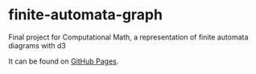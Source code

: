# finite-automata-graph
Final project for Computational Math, a representation of finite automata diagrams with d3

It can be found on [GitHub Pages](https://mariojim.github.io/finite-automata-graph/).
